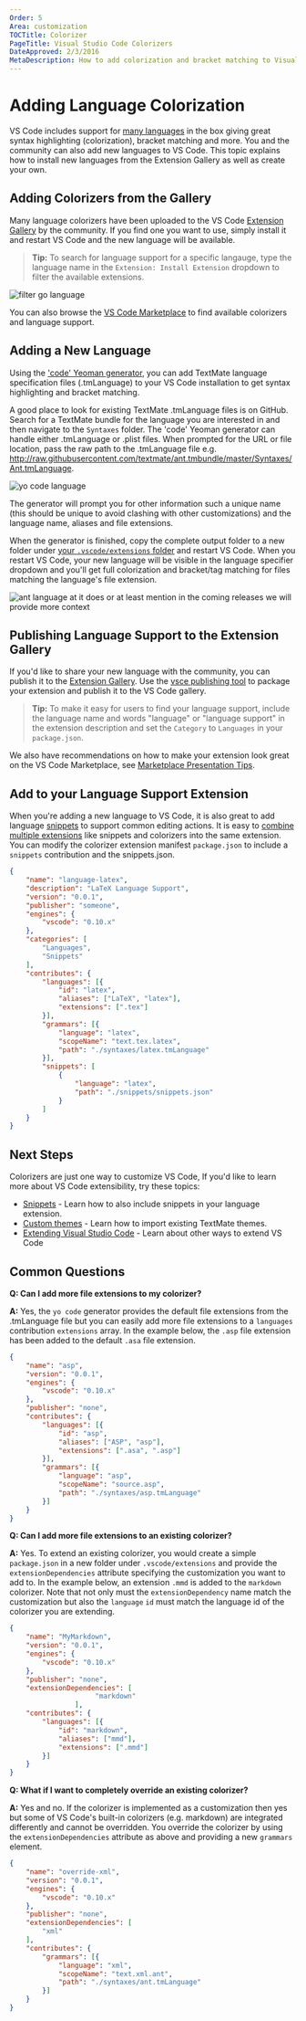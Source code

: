 ```yaml
---
Order: 5
Area: customization
TOCTitle: Colorizer
PageTitle: Visual Studio Code Colorizers
DateApproved: 2/3/2016
MetaDescription: How to add colorization and bracket matching to Visual Studio Code.  TextMate .tmLanguage files are supported.
---
```


# Adding Language Colorization

VS Code includes support for [many languages](/docs/languages/overview.md) in the box giving great syntax highlighting (colorization), bracket matching and more. You and the community can also add new languages to VS Code.  This topic explains how to install new languages from the Extension Gallery as well as create your own. 

## Adding Colorizers from the Gallery

Many language colorizers have been uploaded to the VS Code [Extension Gallery](/docs/editor/extension-gallery.md) by the community.  If you find one you want to use, simply install it and restart VS Code and the new language will be available.

> **Tip:** To search for language support for a specific langauge, type the language name in the `Extension: Install Extension` dropdown to filter the available extensions.

![filter go language](images/colorizer/filter-go.png)

You can also browse the [VS Code Marketplace](https://marketplace.visualstudio.com/vscode/Languages) to find available colorizers and language support. 

## Adding a New Language

Using the ['code' Yeoman generator](/docs/tools/yocode.md), you can add TextMate language specification files (.tmLanguage) to your VS Code installation to get syntax highlighting and bracket matching.

A good place to look for existing TextMate .tmLanguage files is on GitHub.  Search for a TextMate bundle for the language you are interested in and then navigate to the `Syntaxes` folder.  The 'code' Yeoman generator can handle either .tmLanguage or .plist files.  When prompted for the URL or file location, pass the raw path to the .tmLanguage file e.g. http://raw.githubusercontent.com/textmate/ant.tmbundle/master/Syntaxes/Ant.tmLanguage.

![yo code language](images/colorizer/yocodelanguage.png)

The generator will prompt you for other information such a unique name (this should be unique to avoid clashing with other customizations) and the language name, aliases and file extensions. 

When the generator is finished, copy the complete output folder to a new folder under [your `.vscode/extensions` folder](/docs/extensions/install-extension.md#your-extensions-folder) and restart VS Code.  When you restart VS Code, your new language will be visible in the language specifier dropdown and you'll get full colorization and bracket/tag matching for files matching the language's file extension.

![ant language](images/colorizer/antlanguage.png)
at it does or at least mention in the coming releases we will provide more context

## Publishing Language Support to the Extension Gallery

If you'd like to share your new language with the community, you can publish it to the [Extension Gallery](/docs/editor/extension-gallery.md). Use the [vsce publishing tool](/docs/tools/vscecli.md) to package your extension and publish it to the VS Code gallery.

> **Tip:** To make it easy for users to find your language support, include the language name and words "language" or "language support" in the extension description and set the `Category` to `Languages` in your `package.json`.

We also have recommendations on how to make your extension look great on the VS Code Marketplace, see [Marketplace Presentation Tips](/docs/extensionAPI/extension-manifest.md#marketplace-presentation-tips).

## Add to your Language Support Extension

When you're adding a new language to VS Code, it is also great to add language [snippets](/docs/customization/userdefinedsnippets.md) to support common editing actions. It is easy to [combine multiple extensions](/docs/extensionAPI/extension-manifest.md#combining-extension-contributions) like snippets and colorizers into the same extension. You can modify the colorizer extension manifest `package.json` to include a `snippets` contribution and the snippets.json.  

```json
{
	"name": "language-latex",
	"description": "LaTeX Language Support",
	"version": "0.0.1",
	"publisher": "someone",
	"engines": {
		"vscode": "0.10.x"
	},
	"categories": [
		"Languages",
		"Snippets"
	],
	"contributes": {
		"languages": [{
			"id": "latex",
			"aliases": ["LaTeX", "latex"],
			"extensions": [".tex"]
		}],
		"grammars": [{
			"language": "latex",
			"scopeName": "text.tex.latex",
			"path": "./syntaxes/latex.tmLanguage"
		}],
		"snippets": [
			{
				"language": "latex",
				"path": "./snippets/snippets.json"
			}
		]
	}
}
```

## Next Steps
Colorizers are just one way to customize VS Code, If you'd like to learn more about VS Code extensibility, try these topics:

* [Snippets](/docs/customization/userdefinedsnippets) - Learn how to also include snippets in your language extension.
* [Custom themes](/docs/customization/themes.md) - Learn how to import existing TextMate themes.
* [Extending Visual Studio Code](/docs/extensions/overview.md) - Learn about other ways to extend VS Code

## Common Questions

**Q: Can I add more file extensions to my colorizer?**

**A:** Yes, the `yo code` generator provides the default file extensions from the .tmLanguage file but you can easily add more file extensions to a `languages` contribution `extensions` array.  In the example below, the `.asp` file extension has been added to the default `.asa` file extension. 

```json
{
	"name": "asp",
	"version": "0.0.1",
	"engines": {
		"vscode": "0.10.x"
	},
	"publisher": "none",
	"contributes": {
		"languages": [{
			"id": "asp",
			"aliases": ["ASP", "asp"],
			"extensions": [".asa", ".asp"]
		}],
		"grammars": [{
			"language": "asp",
			"scopeName": "source.asp",
			"path": "./syntaxes/asp.tmLanguage"
		}]
	}
}
```

**Q: Can I add more file extensions to an existing colorizer?**

**A:** Yes. To extend an existing colorizer, you would create a simple `package.json` in a new folder under `.vscode/extensions` and provide the `extensionDependencies` attribute specifying the customization you want to add to.  In the example below, an extension `.mmd` is added to the `markdown` colorizer. Note that not only must the `extensionDependency` name match the customization but also the `language` `id` must match the language id of the colorizer you are extending.

```json
{
	"name": "MyMarkdown",
	"version": "0.0.1",
	"engines": {
		"vscode": "0.10.x"
	},
	"publisher": "none",
	"extensionDependencies": [
                     "markdown"
                ],
	"contributes": {
		"languages": [{
			"id": "markdown",
			"aliases": ["mmd"],
			"extensions": [".mmd"]
		}]
	}
}
```

**Q: What if I want to completely override an existing colorizer?**

**A:** Yes and no.  If the colorizer is implemented as a customization then yes but some of VS Code's built-in colorizers (e.g. markdown) are integrated differently and cannot be overridden.  You override the colorizer by using the `extensionDependencies` attribute as above and providing a new `grammars` element.

```json
{
	"name": "override-xml",
	"version": "0.0.1",
	"engines": {
		"vscode": "0.10.x"
	},
	"publisher": "none",
	"extensionDependencies": [
		"xml"
	],
	"contributes": {
		"grammars": [{
			"language": "xml",
			"scopeName": "text.xml.ant",
			"path": "./syntaxes/ant.tmLanguage"
		}]
	}
}
```
